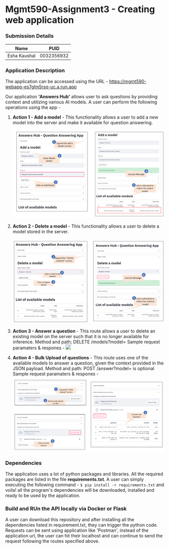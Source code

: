 # Mgmt590-Assignment3 - Creating web application
### Submission Details
|Name|PUID|
|----|----|
|Esha Kaushal| 0032356932|

### Application Description
The application can be accessed using the URL - https://mgmt590-webapp-es7glm5rsq-uc.a.run.app

Our application **'Answers Hub'** allows user to ask questions by providing context and utilizing various AI models. A user can perform the following operations using the app -<br>
1)  **Action 1 - Add a model** - This functionality allows a user to add a new model into the server and make it available for question answering.
      
    <img src="/images/AddModel.PNG">

2)  **Action 2 - Delete a model** - This functionality allows a user to delete a model stored in the server.

    <img src="/images/DeleteModel.PNG">

3)  **Action 3 - Answer a question** - This route allows a user to delete an existing model on the server such that it is no longer available for inference.
      Method and path; DELETE /models?model=<model name>
      Sample request paramaters & respones -
    <img src="/images/AnswerQuestion.PNG">

4)  **Action 4 - Bulk Upload of questions** - This route uses one of the available models to answer a question, given the context provided in the JSON payload.
     Method and path: POST /answer?model=<model name>     <model name> is optional
      Sample request paramaters & respones -
    <img src="/images/BulkUpload.PNG">

### Dependencies
The application uses a lot of python packages and libraries. All the required packages are listed in the file **requirements.txt**. A user can simply executing the following command -
```$ pip install -r requirements.txt``` and voila! all the program's dependencies will be downloaded, installed and ready to be used by the application.

### Build and RUn the API locally via Docker or Flask
A user can download this repository and after installing all the dependencies listed in requirement.txt, they can trigger the python code. Requests can be sent using application like 'Postman', instead of the application url, the user can hit their localhost and can continue to send the request following the routes specified above.

